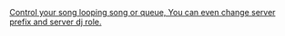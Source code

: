 <td data-label="Usage"><a href="command_examples/profile.png" data-lightbox="profile">Control your song looping song or queue, You can even change server prefix and server dj role.</a></td>